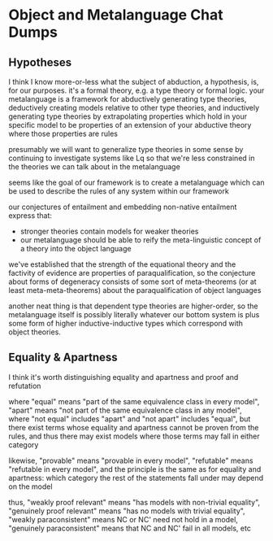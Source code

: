 # Object and Metalanguage Chat Dumps
## Hypotheses
I think I know more-or-less what the subject of abduction, a hypothesis, is, for our purposes. it's a formal theory, e.g. a type theory or formal logic. your metalanguage is a framework for abductively generating type theories, deductively creating models relative to other type theories, and inductively generating type theories by extrapolating properties which hold in your specific model to be properties of an extension of your abductive theory where those properties are rules

presumably we will want to generalize type theories in some sense by continuing to investigate systems like Lq so that we're less constrained in the theories we can talk about in the metalanguage 

seems like the goal of our framework is to create a metalanguage which can be used to describe the rules of any system within our framework 

our conjectures of entailment and embedding non-native entailment express that:
* stronger theories contain models for weaker theories
* our metalanguage should be able to reify the meta-linguistic concept of a theory into the object language

we've established that the strength of the equational theory and the factivity of evidence are properties of paraqualification, so the conjecture about forms of degeneracy consists of some sort of meta-theorems (or at least meta-meta-theorems) about the paraqualification of object languages

another neat thing is that dependent type theories are higher-order, so the metalanguage itself is possibly literally whatever our bottom system is plus some form of higher inductive-inductive types which correspond with object theories.

## Equality & Apartness
I think it's worth distinguishing equality and apartness and proof and refutation

where "equal" means "part of the same equivalence class in every model", "apart" means "not part of the same equivalence class in any model", where "not equal" includes "apart" and "not apart" includes "equal", but there exist terms whose equality and apartness cannot be proven from the rules, and thus there may exist models where those terms may fall in either category

likewise, "provable" means "provable in every model", "refutable" means "refutable in every model", and the principle is the same as for equality and apartness: which category the rest of the statements fall under may depend on the model

thus, "weakly proof relevant" means "has models with non-trivial equality", "genuinely proof relevant" means "has no models with trivial equality", "weakly paraconsistent" means NC or NC' need not hold in a model, "genuinely paraconsistent" means that NC and NC'  fail in all models, etc
